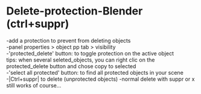 # Delete-protection-Blender (ctrl+suppr)

-add a protection to prevent from deleting objects  
-panel properties > object pp tab > visibility   
-'protected_delete' button: to toggle protection on the active object   
tips: when several seleted_objects, you can right clic on the protected_delete button and chose copy to selected   
-'select all protected' button: to find all protected objects in your scene  
-|Ctrl+suppr| to delete (unprotected objects)
-normal delete with suppr or x still works of course...
